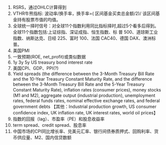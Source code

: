 1. RSRS，通过OHLC计算得到
2. VTHR牛熊指标: 波动率/换手率，换手率=( 区间基金买卖总金额/2)/ 该区间基金持有股票市值的均值。
3. 全球统一择时信号：对全球11个指数利用同比指标择时,超过5个看多后得到。全球11个指数包括:上证综指、深证成指、恒生指数、标
普 500、道琼斯工业指数、纳斯达克、日经 225、富时 100、法国 CAC40、德国 DAX、澳洲标普。
4. 美国PMI
5. 一致预期(ROE, net_profit)或类似数据
6. 1y 3y 5y US treasury bond interest rate
7. 美国CPI、GDP、PPI(?)
8. Yield spreads (the difference between the 3-Month Treasury Bill Rate and the 10-Year Treasury Constant Maturity Rate, and the difference between the 3-Month Treasury Bill Rate and the 5-Year Treasury Constant Maturity Rate), inﬂation rates (consumer prices), money stocks (M1 and M2), aggregate output (industrial production), unemployment rates, federal funds rates, nominal effective exchange rates, and federal government debts 【其他：Industrial production growth, US consumer conﬁdence index, UK inﬂation rate, UK interest rates, world oil prices】
9. 指数的回报（lag）、市盈率（PE）和股息收益率
10. term spread、credit spread、股息率
11. 中国市场的CPI同比增长率、兑美元汇率、银行间债券质押式、回购利率、货币供应量、M2、国内信贷数额
